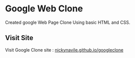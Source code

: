 # Google Web Clone

Created google Web Page Clone Using basic HTML and CSS.


## Visit Site

Visit Google Clone site : [nickynavile.github.io/googleclone](https://nickynavile.github.io/googleclone/)

